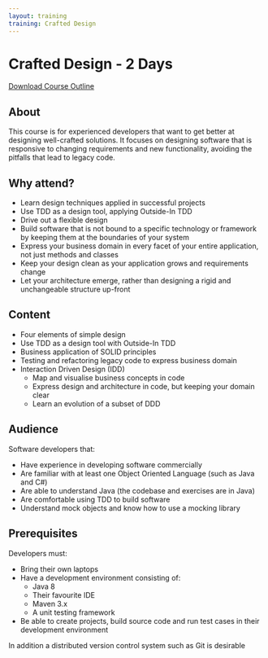 ```yaml
---
layout: training
training: Crafted Design
---
```


# Crafted Design - 2 Days

<div class="training-download">
	<i class="fa fa-download"></i> <a href="/assets/pdf/custom/training/crafted-design.pdf" download> Download Course Outline</a>
</div>

## About

This course is for experienced developers that want to get better at designing well-crafted solutions. It focuses on designing software that is responsive to changing requirements and new functionality, avoiding the pitfalls that lead to legacy code.

## Why attend?

* Learn design techniques applied in successful projects
* Use TDD as a design tool, applying Outside-In TDD
* Drive out a flexible design
* Build software that is not bound to a specific technology or framework by keeping them at the boundaries of your system
* Express your business domain in every facet of your entire application, not just methods and classes
* Keep your design clean as your application grows and requirements change
* Let your architecture emerge, rather than designing a rigid and unchangeable structure up-front

## Content

* Four elements of simple design
* Use TDD as a design tool with Outside-In TDD
* Business application of SOLID principles
* Testing and refactoring legacy code to express business domain
* Interaction Driven Design (IDD)
	* Map and visualise business concepts in code
	* Express design and architecture in code, but keeping your domain clear
	* Learn an evolution of a subset of DDD

## Audience

Software developers that:

* Have experience in developing software commercially
* Are familiar with at least one Object Oriented Language (such as Java and C#)
* Are able to understand Java (the codebase and exercises are in Java)
* Are comfortable using TDD to build software
* Understand mock objects and know how to use a mocking library

## Prerequisites

Developers must:

* Bring their own laptops
* Have a development environment consisting of:
    * Java 8
    * Their favourite IDE
    * Maven 3.x
    * A unit testing framework
* Be able to create projects, build source code and run test cases in their development environment

In addition a distributed version control system such as Git is desirable
